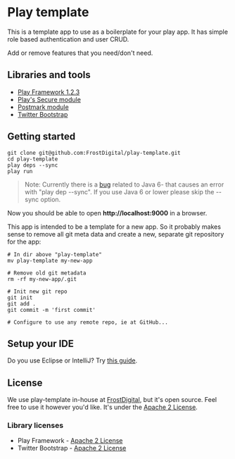 Play template
=============

This is a template app to use as a boilerplate for your play app. It has simple role based authentication and user CRUD.

Add or remove features that you need/don't need.

Libraries and tools
-------------------

* [Play Framework 1.2.3](http://www.playframework.org/)
* [Play's Secure module](http://www.playframework.org/documentation/1.2.3/secure)
* [Postmark module](https://github.com/FrostDigital/play-postmark)
* [Twitter Bootstrap](http://twitter.github.com/bootstrap/)


Getting started
---------------

    git clone git@github.com:FrostDigital/play-template.git
    cd play-template
    play deps --sync
    play run

> Note: Currently there is a [bug](https://play.lighthouseapp.com/projects/57987-play-framework/tickets/1107) related to Java 6- that causes an error with "play dep --sync". If you use Java 6 or lower please skip the --sync option. 

Now you should be able to open **http://localhost:9000** in a browser.

This app is intended to be a template for a new app. So it probably makes sense to remove all git meta data and create a new, separate git repository for the app:

    # In dir above "play-template"
    mv play-template my-new-app
    
    # Remove old git metadata
    rm -rf my-new-app/.git
	
	# Init new git repo
    git init
    git add .
    git commit -m 'first commit'
    
    # Configure to use any remote repo, ie at GitHub...


Setup your IDE
--------------

Do you use Eclipse or IntelliJ? Try [this guide](http://www.playframework.org/documentation/1.2.3/ide).

License
-------

We use play-template in-house at [FrostDigital](http://frostdigital.se), but it's open source. Feel free to use it however you'd like. It's under the [Apache 2 License](http://en.wikipedia.org/wiki/Apache_2_License).

### Library licenses

* Play Framework - [Apache 2 License](http://en.wikipedia.org/wiki/Apache_2_License)
* Twitter Bootstrap - [Apache 2 License](http://en.wikipedia.org/wiki/Apache_2_License)
